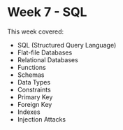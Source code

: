 # Week 7 - SQL
This week covered:

* SQL (Structured Query Language)
* Flat-file Databases
* Relational Databases
* Functions
* Schemas
* Data Types
* Constraints
* Primary Key
* Foreign Key
* Indexes
* Injection Attacks 
